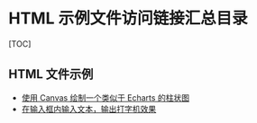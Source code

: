 
# HTML 示例文件访问链接汇总目录
[TOC]
## HTML 文件示例
- [使用 Canvas 绘制一个类似于 Echarts 的柱状图](https://lidengkedev.github.io/example/htmls/ed81cf13-1d1e-4267-9eea-f494a1a30ffa.html)
- [在输入框内输入文本，输出打字机效果](https://lidengkedev.github.io/example/htmls/1206df8d-7a9e-453e-b0ca-02ecd77435a2.html)
